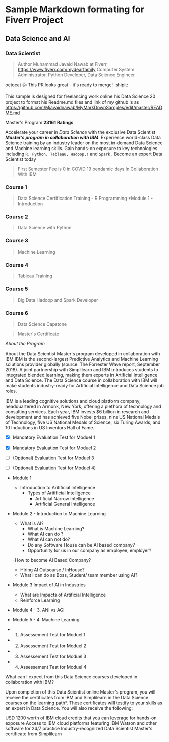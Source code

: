 
# Sample Markdown formating for Fiverr Project 
## Data Science and AI
###  Data Scientist 

> Author Muhammad Javaid Nawab at Fiverr https://www.fiverr.com/mydearfamily
> Computer System Administrator, Python Developer, Data Science Engineer

octocat :+1: This PR looks great - it's ready to merge! :shipit:

This sample is designed for freelancing work online his Data Science 20 project to format his Readme.md files and link of my github is as 
https://github.com/Mjavaidnawab/MyMarkDownSamples/edit/master/README.md


Master's Program __23161 Ratings__

Accelerate your career in  *Data Science*  with the exclusive Data Scientist *__Master’s program in collaboration with IBM__*. Experience world-class Data Science training by an industry leader on the most in-demand Data Science and Machine learning skills. Gain hands-on exposure to key technologies including `R, Python, Tableau, Hadoop,!` and `Spark.` Become an expert Data Scientist today

>First Semester Fee is 0 in COVID 19 pendamic days
In Collaboration With IBM

### Course 1
>Data Science Certification Training - R Programming
  *Module 1 - Introduction 
### Course 2
>Data Science with Python
  
### Course 3
>Machine Learning
    
### Course 4
>Tableau Training
    
### Course 5
>Big Data Hadoop and Spark Developer
### Course 6
>Data Science Capstone


>Master's Certificate


*About the Program*

About the Data Scientist Master's program developed in collaboration with IBM
IBM is the second-largest Predictive Analytics and Machine Learning solutions provider globally (source: The Forrester Wave report, September 2018). A joint partnership with Simplilearn and IBM introduces students to integrated blended learning, making them experts in Artificial Intelligence and Data Science. The Data Science course in collaboration with IBM will make students industry-ready for Artificial Intelligence and Data Science job roles.

 

IBM is a leading cognitive solutions and cloud platform company, headquartered in Armonk, New York, offering a plethora of technology and consulting services. Each year, IBM invests $6 billion in research and development and has achieved five Nobel prizes, nine US National Medals of Technology, five US National Medals of Science, six Turing Awards, and 10 Inductions in US Inventors Hall of Fame.

- [x] Mandatory Evaluation Test for Moduel 1
- [x] Mandatory Evaluation Test for Moduel 2
- [ ] \(Optional) Evaluation Test for Moduel 3
- [ ] \(Optional) Evaluation Test for Moduel 4)




- Module 1 
  - Introduction to Aritificial Intelligence
    - Types of Aritificial Intelligence
      - Artificial Narrow Intelligence
      - Artificial General Intelligence
    
- Module 2 - Introduction to Machine Learning

  - What is AI?
    - What is Machine Learning?
    - What AI can do ?
    - What AI can not do?
    - Do any Software House can be AI based company?
    - Opportunity for us in our company as employee, employer?
  
  -How to become AI Based Company?
    - Hiring AI Outsourse / InHouse?
    - What I can do as Boss, Student/ team member using AI?

  

- Module 3 Impact of AI in Industries
  - What are Impacts of Artificial Intelligence
  - Reinforce Learning


- Module 4 - 3. ANI vs AGI

      
- Module 5 - 4. Machine Learning
  
* 1. Assessement Test for Moduel 1
* 2. Assessement Test for Moduel 2
* 3. Assessement Test for Moduel 3
* 4. Assessement Test for Moduel 4


 

What can I expect from this Data Science courses developed in collaboration with IBM?

Upon completion of this Data Scientist online Master's program, you will receive the certificates from IBM and Simplilearn in the Data Science courses on the learning path*. These certificates will testify to your skills as an expert in Data Science. You will also receive the following:

USD 1200 worth of IBM cloud credits that you can leverage for hands-on exposure
Access to IBM cloud platforms featuring IBM Watson and other software for 24/7 practice
Industry-recognized Data Scientist Master's certificate from Simplilearn









